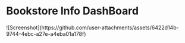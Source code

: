<h1>Bookstore Info DashBoard</h1>
![Screenshot](https://github.com/user-attachments/assets/6422d14b-9744-4ebc-a27e-a4eba01a178f)
